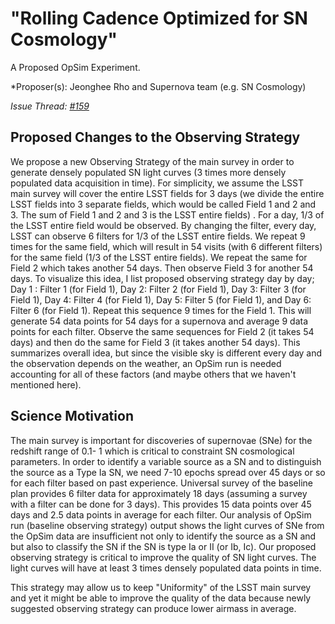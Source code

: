 # "Rolling Cadence Optimized for SN Cosmology"

A Proposed OpSim Experiment.

*Proposer(s): Jeonghee Rho and Supernova team (e.g. SN Cosmology)

*Issue Thread: [#159](https://github.com/LSSTScienceCollaborations/ObservingStrategy/issues/159)*


## Proposed Changes to the Observing Strategy

We propose a new Observing Strategy of the main survey in order to generate densely populated SN light curves (3 times more densely populated data acquisition in time). 
For simplicity, we assume the LSST main survey will cover the entire LSST fields for 3 days (we divide the entire LSST fields into 3 separate fields, which would be called Field 1 and 2 and 3. The sum of Field 1 and 2 and 3 is the LSST entire fields) . For a day, 1/3 of the LSST entire field would be observed. By changing the filter, every day, LSST can observe 6 filters for 1/3 of the LSST entire fields. We repeat 9 times for the same field, which will result in 54 visits (with 6 different filters) for the same field (1/3 of the LSST entire fields). We repeat the same for Field 2 which takes another 54 days. Then observe Field 3 for another 54 days.
To visualize this idea, I list proposed observing strategy day by day;
Day 1 : Filter 1 (for Field 1), 
Day 2:  Filter 2 (for Field 1),
Day 3:  Filter 3 (for Field 1), 
Day 4:  Filter 4 (for Field 1), 
Day 5:  Filter 5 (for Field 1), and
Day 6:  Filter 6 (for Field 1).
Repeat this sequence 9 times for the Field 1. This will generate 54 data points for 54 days for a supernova and
average 9 data points for each filter. 
Observe the same sequences for Field 2 (it takes 54 days) and then do the same for Field 3 (it takes another 54 days).
This summarizes overall idea, but since the visible sky is different every day and the observation depends on the weather, an OpSim run is needed accounting for all of these factors (and maybe others that we haven't mentioned here).


## Science Motivation
The main survey is important for discoveries of supernovae (SNe) for the redshift range of 0.1- 1 which is critical to constraint 
SN cosmological parameters. In order to identify a variable source as a SN and to distinguish the source as a Type Ia SN,
we need 7-10 epochs spread over 45 days or so for each filter based on past experience. Universal survey of the baseline plan provides 6 filter data for approximately 18 days (assuming a survey with a filter can be done for 3 days).  This provides
15 data points over 45 days and 2.5 data points in average for each filter. Our analysis of OpSim run (baseline observing strategy) output shows the light curves of SNe from the OpSim data are insufficient not only to identify the source as a SN and but also to classify the SN if the SN is type Ia or II (or Ib, Ic). Our proposed observing strategy is critical
to improve the quality of SN light curves. The light curves will have at least 3 times densely populated data points in time. 

This strategy may allow us to keep "Uniformity" of the LSST main survey and yet it might be able to improve the quality of the data because newly suggested observing strategy can produce lower airmass in average. 
